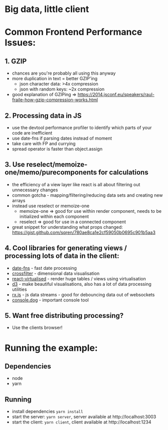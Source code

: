 # Big data, little client

# Common Frontend Performance Issues:

## 1. GZIP

- chances are you're probably all using this anyway
- more duplication in text = better GZIP'ing
  - json character data: >4x compression
  - json with random keys: ~2x compression
- good explanation of GZIPing => https://2014.jsconf.eu/speakers/raul-fraile-how-gzip-compression-works.html

## 2. Processing data in JS

- use the devtool performance profiler to identify which parts of  your code are inefficient
- use date-fns if parsing dates instead of moment
- take care with FP and currying
- spread operator is faster than object.assign

## 3. Use reselect/memoize-one/memo/purecomponents for calculations

- the efficiency of a view layer like react is all about filtering out unnecessary changes
- common gotcha - mapping/filtering/reducing data sets and creating new arrays
- instead use reselect or memoize-one
  - memoize-one => good for use within render component, needs to be initialized within each component
  - reselect => good for use in a connected component
- great snippet for understanding what props changed: https://gist.github.com/sqren/780ae8ca1e2cf59050b0695c901b5aa3

## 4. Cool libraries for generating views / processing lots of data in the client:

- [date-fns](https://date-fns.org/) - fast date processing
- [crossfilter](https://square.github.io/crossfilter/) - dimensional data visualisation
- [react-virtualised](https://bvaughn.github.io/react-virtualized/#/components/Table) - render huge tables / views using virtualisation
- [d3](https://d3js.org/) - make beautiful visualisations, also has a lot of data processing utilities
- [rx.js](https://www.learnrxjs.io/) - js data streams - good for debouncing data out of websockets
- [console.dog](https://www.npmjs.com/package/console.dog) - important console tool

## 5. Want free distributing processing?

- Use the clients browser!

# Running the example:

## Dependencies

- node
- yarn

## Running

- install dependencies `yarn install`
- start the server: `yarn server`, server available at http://localhost:3003
- start the client: `yarn client`, client available at http://localhost:1234
